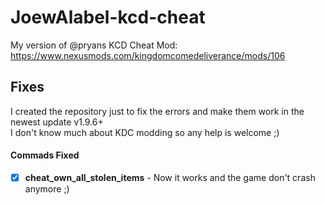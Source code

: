 # JoewAlabel-kcd-cheat
My version of @pryans KCD Cheat Mod: https://www.nexusmods.com/kingdomcomedeliverance/mods/106


## Fixes
I created the repository just to fix the errors and make them work in the newest update v1.9.6+<br/>
I don't know much about KDC modding so any help is welcome ;)

#### Commads Fixed
- [x] **cheat_own_all_stolen_items** - Now it works and the game don't crash anymore ;)
